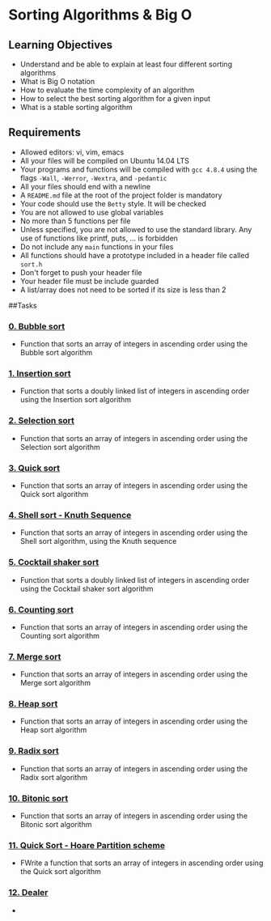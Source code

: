 # Sorting Algorithms & Big O

## Learning Objectives
- Understand and be able to explain at least four different sorting algorithms
- What is Big O notation
- How to evaluate the time complexity of an algorithm
- How to select the best sorting algorithm for a given input
- What is a stable sorting algorithm

## Requirements
- Allowed editors: vi, vim, emacs
- All your files will be compiled on Ubuntu 14.04 LTS
- Your programs and functions will be compiled with `gcc 4.8.4` using the flags `-Wall`, `-Werror`, `-Wextra`, and `-pedantic`
- All your files should end with a newline
- A `README.md` file at the root of the project folder is mandatory
- Your code should use the `Betty` style. It will be checked
- You are not allowed to use global variables
- No more than 5 functions per file
- Unless specified, you are not allowed to use the standard library. Any use of functions like printf, puts, ... is forbidden
- Do not include any `main` functions in your files
- All functions should have a prototype included in a header file called `sort.h`
- Don't forget to push your header file
- Your header file must be include guarded
- A list/array does not need to be sorted if its size is less than 2

##Tasks

### [0. Bubble sort](./0-bubble_sort.c)
* Function that sorts an array of integers in ascending order using the Bubble sort algorithm



### [1. Insertion sort](./1-insertion_sort_list.c)
* Function that sorts a doubly linked list of integers in ascending order using the Insertion sort algorithm



### [2. Selection sort](./2-selection_sort.c)
* Function that sorts an array of integers in ascending order using the Selection sort algorithm



### [3. Quick sort](./3-quick_sort.c)
* Function that sorts an array of integers in ascending order using the Quick sort algorithm


### [4. Shell sort - Knuth Sequence](./100-shell_sort.c)
* Function that sorts an array of integers in ascending order using the Shell sort algorithm, using the Knuth sequence


### [5. Cocktail shaker sort](./101-cocktail_sort_list.c)
* Function that sorts a doubly linked list of integers in ascending order using the Cocktail shaker sort algorithm


### [6. Counting sort](./102-counting_sort.c)
* Function that sorts an array of integers in ascending order using the Counting sort algorithm


### [7. Merge sort](./103-merge_sort.c)
* Function that sorts an array of integers in ascending order using the Merge sort algorithm


### [8. Heap sort](./104-heap_sort.c)
* Function that sorts an array of integers in ascending order using the Heap sort algorithm


### [9. Radix sort](./105-radix_sort.c)
* Function that sorts an array of integers in ascending order using the Radix sort algorithm


### [10. Bitonic sort](./106-bitonic_sort.c)
* Function that sorts an array of integers in ascending order using the Bitonic sort algorithm


### [11. Quick Sort - Hoare Partition scheme](./107-quick_sort_hoare.c)
* FWrite a function that sorts an array of integers in ascending order using the Quick sort algorithm


### [12. Dealer](./1000-sort_deck.c)
* 